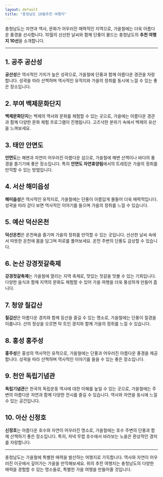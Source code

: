 ```yaml
---
layout: default
title: "충정남도 10월추천 여행지"
---
```



충청남도는 자연과 역사, 문화가 어우러진 매력적인 지역으로, 가을철에는 더욱 아름다운 풍경을 선사합니다. 10월의 선선한 날씨와 함께 단풍이 물드는 충청남도의 **추천 여행지 10선**을 소개합니다.

---

## 1. 공주 공산성
**공산성**은 역사적인 가치가 높은 성곽으로, 가을철에 단풍과 함께 아름다운 경관을 자랑합니다. 성곽을 따라 산책하며 역사적인 유적지와 가을의 정취를 동시에 느낄 수 있는 좋은 장소입니다.

## 2. 부여 백제문화단지
**백제문화단지**는 백제의 역사와 문화를 체험할 수 있는 곳으로, 가을에는 아름다운 경관과 함께 다양한 문화 체험 프로그램이 진행됩니다. 고즈넉한 분위기 속에서 백제의 유산을 느껴보세요.

## 3. 태안 안면도
**안면도**는 해변과 자연이 어우러진 아름다운 섬으로, 가을철에 해변 산책이나 바다의 풍경을 즐기기에 좋은 장소입니다. 특히 **안면도 자연휴양림**에서의 트레킹은 가을의 정취를 만끽할 수 있는 방법입니다.

## 4. 서산 해미읍성
**해미읍성**은 역사적인 유적지로, 가을철에는 단풍이 아름답게 물들어 더욱 매력적입니다. 성곽을 따라 걷다 보면 역사적인 이야기를 들으며 가을의 정취를 느낄 수 있습니다.

## 5. 예산 덕산온천
**덕산온천**은 온천욕을 즐기며 가을의 정취를 만끽할 수 있는 곳입니다. 선선한 날씨 속에서 따뜻한 온천에 몸을 담그며 피로를 풀어보세요. 온천 주변의 단풍도 감상할 수 있습니다.

## 6. 논산 강경젓갈축제
**강경젓갈축제**는 가을철에 열리는 지역 축제로, 맛있는 젓갈을 맛볼 수 있는 기회입니다. 다양한 음식과 함께 지역의 문화도 체험할 수 있어 가을 여행을 더욱 풍성하게 만들어 줍니다.

## 7. 청양 칠갑산
**칠갑산**은 아름다운 경치와 함께 등산을 즐길 수 있는 명소로, 가을철에는 단풍이 절경을 이룹니다. 산의 정상을 오르면 탁 트인 경치와 함께 가을의 정취를 느낄 수 있습니다.

## 8. 홍성 홍주성
**홍주성**은 홍성의 역사적인 유적으로, 가을철에는 단풍과 어우러진 아름다운 풍경을 제공합니다. 성곽을 따라 산책하며 역사적인 이야기를 들을 수 있는 좋은 장소입니다.

## 9. 천안 독립기념관
**독립기념관**은 한국의 독립운동 역사에 대한 이해를 높일 수 있는 곳으로, 가을철에는 주변의 아름다운 자연과 함께 다양한 전시를 즐길 수 있습니다. 역사와 자연을 동시에 느낄 수 있는 공간입니다.

## 10. 아산 신정호
**신정호**는 아름다운 호수와 자연이 어우러진 명소로, 가을철에는 호수 주변의 단풍과 함께 산책하기 좋은 장소입니다. 특히, 저녁 무렵 호수에서 바라보는 노을은 환상적인 경치를 자랑합니다.

---

충청남도는 가을철에 특별한 매력을 발산하는 여행지로 가득합니다. 역사와 자연이 어우러진 이곳에서 깊어가는 가을을 만끽해보세요. 위의 추천 여행지는 충청남도의 다양한 매력을 경험할 수 있는 명소들로, 특별한 가을 여행을 만들어줄 것입니다.
